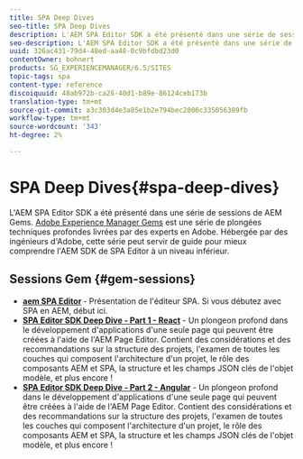 ```yaml
---
title: SPA Deep Dives
seo-title: SPA Deep Dives
description: L'AEM SPA Editor SDK a été présenté dans une série de sessions de AEM Gems. Hébergée par des ingénieurs d'Adobe, cette série peut servir de guide pour mieux comprendre l'AEM SDK de l'éditeur SPA à un niveau bas, hébergée par des ingénieurs d'Adobe.
seo-description: L'AEM SPA Editor SDK a été présenté dans une série de sessions de AEM Gems. Hébergée par des ingénieurs d'Adobe, cette série peut servir de guide pour mieux comprendre l'AEM SDK de l'éditeur SPA à un niveau bas, hébergée par des ingénieurs d'Adobe.
uuid: 326ac431-79d4-48ed-aa48-0c9bfdbd23d0
contentOwner: bohnert
products: SG_EXPERIENCEMANAGER/6.5/SITES
topic-tags: spa
content-type: reference
discoiquuid: 48ab972b-ca26-40d1-b89e-86124ceb173b
translation-type: tm+mt
source-git-commit: a3c303d4e3a85e1b2e794bec2006c335056309fb
workflow-type: tm+mt
source-wordcount: '343'
ht-degree: 2%

---
```



# SPA Deep Dives{#spa-deep-dives}

L&#39;AEM SPA Editor SDK a été présenté dans une série de sessions de AEM Gems. [Adobe Experience Manager Gems](https://helpx.adobe.com/fr/experience-manager/kt/eseminars/gems/aem-index.html) est une série de plongées techniques profondes livrées par des experts en Adobe. Hébergée par des ingénieurs d&#39;Adobe, cette série peut servir de guide pour mieux comprendre l&#39;AEM SDK de SPA Editor à un niveau inférieur.

## Sessions Gem {#gem-sessions}

* **[aem SPA Editor](https://helpx.adobe.com/experience-manager/kt/eseminars/gems/aem-spa-editor.html) [](https://helpx.adobe.com/experience-manager/kt/eseminars/gems/aem-spa-editor.html)** - Présentation de l&#39;éditeur SPA. Si vous débutez avec SPA en AEM, début ici.
* **[SPA Editor SDK Deep Dive - Part 1 - React](https://helpx.adobe.com/experience-manager/kt/eseminars/gems/SPA-Editor-SDK-Deep-Dive-React.html)** - Un plongeon profond dans le développement d&#39;applications d&#39;une seule page qui peuvent être créées à l&#39;aide de l&#39;AEM Page Editor. Contient des considérations et des recommandations sur la structure des projets, l&#39;examen de toutes les couches qui composent l&#39;architecture d&#39;un projet, le rôle des composants AEM et SPA, la structure et les champs JSON clés de l&#39;objet modèle, et plus encore !
* **[SPA Editor SDK Deep Dive - Part 2 - Angular](https://helpx.adobe.com/experience-manager/kt/eseminars/gems/SPA-Editor-SDK-Deep-Dive-Angular.html)** - Un plongeon profond dans le développement d&#39;applications d&#39;une seule page qui peuvent être créées à l&#39;aide de l&#39;AEM Page Editor. Contient des considérations et des recommandations sur la structure des projets, l&#39;examen de toutes les couches qui composent l&#39;architecture d&#39;un projet, le rôle des composants AEM et SPA, la structure et les champs JSON clés de l&#39;objet modèle, et plus encore !

